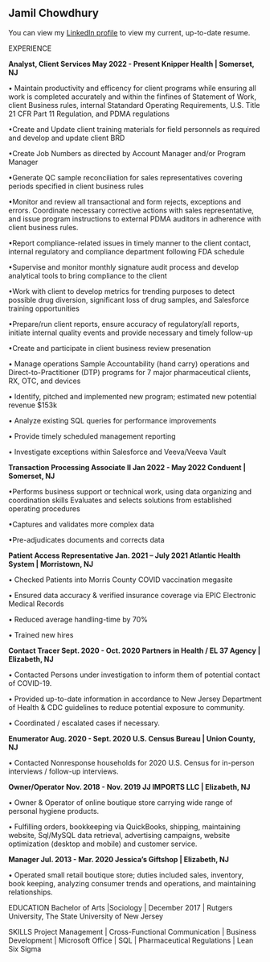 ## Jamil Chowdhury

You can view my [LinkedIn profile](https://www.linkedin.com/in/jamilchowdhury/) to view my current, up-to-date resume.


EXPERIENCE

<strong>Analyst, Client Services May 2022 - Present
 Knipper Health | Somerset, NJ</strong>
 
• Maintain productivity and efficency for client programs while ensuring all work is completed accurately and within the finfines of Statement of Work, client 
Business rules, internal Statandard Operating Requirements, U.S. Title 21 CFR Part 11 Regulation, and  PDMA regulations 

•Create and Update client training materials for field personnels as required and develop and update client BRD

•Create Job Numbers as directed by Account Manager and/or Program Manager

•Generate QC sample reconciliation for sales representatives covering periods specified in client business rules 

•Monitor and review all transactional and form rejects, exceptions and errors. Coordinate necessary corrective actions with sales representative, and issue 
program instructions to external PDMA auditors in adherence with client business rules. 

•Report compliance-related issues in timely manner to the client contact, internal regulatory and compliance department following FDA schedule

•Supervise and monitor monthly signature audit process and develop analytical tools to bring compliance to the client

•Work with client to develop metrics for trending purposes to detect possible drug diversion, significant loss of drug samples, and Salesforce training
opportunities

•Prepare/run client reports, ensure accuracy of regulatory/all reports, initiate internal quality events and provide necessary and timely follow-up

•Create and participate in client business review presenation

• Manage operations Sample Accountability (hand carry) operations and Direct-to-Practitioner (DTP) programs for 7 major pharmaceutical clients, RX, OTC, and devices

• Identify, pitched and implemented new program; estimated new potential revenue $153k

• Analyze existing SQL queries for performance improvements

• Provide timely scheduled management reporting

• Investigate exceptions within Salesforce and Veeva/Veeva Vault

<strong>Transaction Processing Associate II Jan 2022 - May 2022
Conduent | Somerset, NJ</strong>

•Performs business support or technical work, using data organizing and coordination skills
Evaluates and selects solutions from established operating procedures

•Captures and validates more complex data

•Pre-adjudicates documents and corrects data


<strong>Patient Access Representative Jan. 2021 – July 2021 
Atlantic Health System | Morristown, NJ</strong> 

• Checked Patients into Morris County COVID vaccination megasite 

• Ensured data accuracy & verified insurance coverage via EPIC Electronic Medical Records 

• Reduced average handling-time by 70%

• Trained new hires


<strong>Contact Tracer Sept. 2020 - Oct. 2020 
Partners in Health / EL 37 Agency | Elizabeth, NJ</strong>

• Contacted Persons under investigation to inform them of potential contact of COVID-19. 

• Provided up-to-date information in accordance to New Jersey Department of Health & CDC 
guidelines to reduce potential exposure to community. 

• Coordinated / escalated cases if necessary. 


<strong>Enumerator Aug. 2020 - Sept. 2020 
 U.S. Census Bureau | Union County, NJ</strong>

• Contacted Nonresponse households for 2020 U.S. Census for in-person interviews / follow-up 
interviews.


<strong>Owner/Operator Nov. 2018 - Nov. 2019 
JJ IMPORTS LLC | Elizabeth, NJ</strong>
 
• Owner & Operator of online boutique store carrying wide range of personal hygiene products. 

• Fulfilling orders, bookkeeping via QuickBooks, shipping, maintaining website, Sql/MySQL data 
retrieval, advertising campaigns, website optimization (desktop and mobile) and customer service. 
 
<strong>Manager Jul. 2013 - Mar. 2020 
Jessica’s Giftshop | Elizabeth, NJ</strong> 

• Operated small retail boutique store; duties included sales, inventory, book keeping, analyzing 
consumer trends and operations, and maintaining relationships.
 
EDUCATION 
Bachelor of Arts |Sociology | December 2017 | Rutgers University, The State University of New Jersey 
 
SKILLS 
Project Management | Cross-Functional Communication | Business Development | Microsoft Office | 
SQL | Pharmaceutical Regulations | Lean Six Sigma




